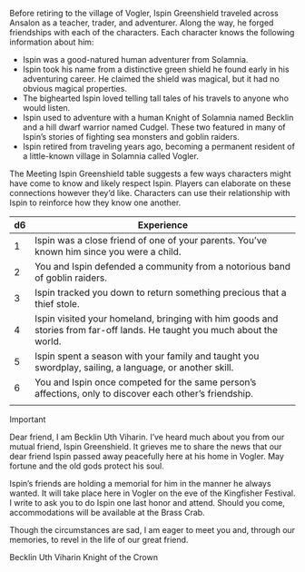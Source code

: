 Before retiring to the village of Vogler, Ispin Greenshield traveled across Ansalon as a teacher, trader, and adventurer. Along the way, he forged friendships with each of the characters. Each character knows the following information about him:

- Ispin was a good-natured human adventurer from Solamnia.
- Ispin took his name from a distinctive green shield he found early in his adventuring career. He claimed the shield was magical, but it had no obvious magical properties.
- The bighearted Ispin loved telling tall tales of his travels to anyone who would listen.
- Ispin used to adventure with a human Knight of Solamnia named Becklin and a hill dwarf warrior named Cudgel. These two featured in many of Ispin’s stories of fighting sea monsters and goblin raiders.
- Ispin retired from traveling years ago, becoming a permanent resident of a little-known village in Solamnia called Vogler.  

The Meeting Ispin Greenshield table suggests a few ways characters might have come to know and likely respect Ispin. Players can elaborate on these connections however they’d like. Characters can use their relationship with Ispin to reinforce how they know one another.

| **d6** | **Experience**                                                                                                           |
| ------ | ------------------------------------------------------------------------------------------------------------------------ |
| 1      | Ispin was a close friend of one of your parents. You’ve known him since you were a child.                                |
| 2      | You and Ispin defended a community from a notorious band of goblin raiders.                                              |
| 3      | Ispin tracked you down to return something precious that a thief stole.                                                  |
| 4      | Ispin visited your homeland, bringing with him goods and stories from far-off lands. He taught you much about the world. |
| 5      | Ispin spent a season with your family and taught you swordplay, sailing, a language, or another skill.                   |
| 6      | You and Ispin once competed for the same person’s affections, only to discover each other’s friendship.                  |
|        |                                                                                                                          |

> [!important]  
> Dear friend,
> I am Becklin Uth Viharin. I’ve heard much about you from our mutual friend, Ispin Greenshield. It grieves me to share the news that our dear friend Ispin passed away peacefully here at his home in Vogler. May fortune and the old gods protect his soul.
> 
> Ispin’s friends are holding a memorial for him in the manner he always wanted. It will take place here in Vogler on the eve of the Kingfisher Festival. I write to ask you to do Ispin one last honor and attend. Should you come, accommodations will be available at the Brass Crab.
> 
> Though the circumstances are sad, I am eager to meet you and, through our memories, to revel in the life of our great friend.
> 
> Becklin Uth Viharin
> Knight of the Crown